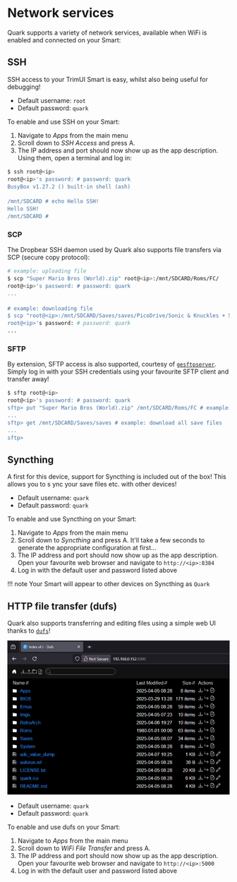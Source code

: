 # Network services

Quark supports a variety of network services, available when WiFi is enabled and connected on your Smart:

## SSH

SSH access to your TrimUI Smart is easy, whilst also being useful for debugging!

* Default username: `root`
* Default password: `quark`

To enable and use SSH on your Smart:

1. Navigate to *Apps* from the main menu
2. Scroll down to *SSH Access* and press A.
3. The IP address and port should now show up as the app description. Using them, open a terminal and log in:

```sh
$ ssh root@<ip>
root@<ip>'s password: # password: quark
BusyBox v1.27.2 () built-in shell (ash)

/mnt/SDCARD # echo Hello SSH!
Hello SSH!
/mnt/SDCARD #
```

### SCP

The Dropbear SSH daemon used by Quark also supports file transfers via SCP (secure copy protocol):
```sh
# example: uploading file
$ scp "Super Mario Bros (World).zip" root@<ip>:/mnt/SDCARD/Roms/FC/
root@<ip>'s password: # password: quark
...

# example: downloading file
$ scp "root@<ip>:/mnt/SDCARD/Saves/saves/PicoDrive/Sonic & Knuckles + Sonic the Hedgehog 3 (USA) (Lock-on Combination).srm" .
root@<ip>'s password: # password: quark
...
```
### SFTP

By extension, SFTP access is also supported, courtesy of [`gesftpserver`](https://www.greenend.org.uk/rjk/sftpserver/). Simply log in with your SSH credentials using your favourite SFTP client and transfer away!
```sh
$ sftp root@<ip>
root@<ip>'s password: # password: quark
sftp> put "Super Mario Bros (World).zip" /mnt/SDCARD/Roms/FC # example: upload ROM to directory
...
sftp> get /mnt/SDCARD/Saves/saves # example: download all save files
...
sftp>
```

## Syncthing

A first for this device, support for Syncthing is included out of the box! This allows you to s ync your save files etc. with other devices!

* Default username: `quark`
* Default password: `quark`

To enable and use Syncthing on your Smart:

1. Navigate to *Apps* from the main menu
2. Scroll down to *Syncthing* and press A. It'll take a few seconds to generate the appropriate configuration at first...
3. The IP address and port should now show up as the app description. Open your favourite web browser and navigate to `http://<ip>:8384`
4. Log in with the default user and password listed above

!!! note
    Your Smart will appear to other devices on Syncthing as `Quark`

## HTTP file transfer (dufs)

Quark also supports transferring and editing files using a simple web UI thanks to [`dufs`](https://github.com/sigoden/dufs)!

![dufs](../assets/img/quark_dufs.png)

* Default username: `quark`
* Default password: `quark`

To enable and use dufs on your Smart:

1. Navigate to *Apps* from the main menu
2. Scroll down to *WiFi File Transfer* and press A.
3. The IP address and port should now show up as the app description. Open your favourite web browser and navigate to `http://<ip>:5000`
4. Log in with the default user and password listed above
